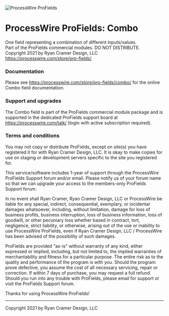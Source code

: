 ![ProcessWire ProFields](https://processwire.com/site/assets/files/1329/profields.jpg)

# ProcessWire ProFields: Combo 

One field representing a combination of different inputs/values.  
Part of the ProFields commercial modules. DO NOT DISTRIBUTE.  
Copyright 2021 by Ryan Cramer Design, LLC  
https://processwire.com/store/pro-fields/

### Documentation

Please see <https://processwire.com/store/pro-fields/combo/> for the online 
Combo field documentation. 

### Support and upgrades

The Combo field is part of the ProFields commercial module package and is supported
in the dedicated ProFields support board at https://processwire.com/talk/ (login
with active subscription required). 

### Terms and conditions

You may not copy or distribute ProFields, except on site(s) you have registered it
for with Ryan Cramer Design, LLC. It is okay to make copies for use on staging
or development servers specific to the site you registered for.

This service/software includes 1-year of support through the ProcessWire ProFields
Support forum and/or email. Please notify us of your forum name so that we can
upgrade your access to the members-only ProFields Support forum.

In no event shall Ryan Cramer, Ryan Cramer Design, LLC or ProcessWire be liable for 
any special, indirect, consequential, exemplary, or incidental damages whatsoever, 
including, without limitation, damage for loss of business profits, business interruption,
loss of business information, loss of goodwill, or other pecuniary loss whether
based in contract, tort, negligence, strict liability, or otherwise, arising out of
the use or inability to use ProcessWire ProFields, even if Ryan Cramer Design, LLC /
ProcessWire has been advised of the possibility of such damages.

ProFields are provided "as-is" without warranty of any kind, either expressed or
implied, including, but not limited to, the implied warranties of merchantability and
fitness for a particular purpose. The entire risk as to the quality and performance
of the program is with you. Should the program prove defective, you assume the cost
of all necessary servicing, repair or correction. If within 7 days of purchase, you
may request a full refund. Should you run into any trouble with ProFields, please
email for support or visit the ProFields Support forum.

Thanks for using ProcessWire ProFields!

---
Copyright 2021 by Ryan Cramer Design, LLC



